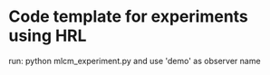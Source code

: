 # Code template for experiments using HRL

run:  python mlcm_experiment.py 
and use 'demo' as observer name
